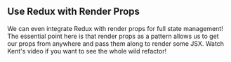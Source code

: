 ## Use Redux with Render Props

We can even integrate Redux with render props for full state management! The essential point here is that render props as a pattern allows us to get our props from anywhere and pass them along to render some JSX. Watch Kent's video if you want to see the whole wild refactor!
